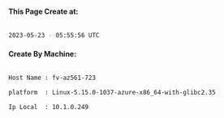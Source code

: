 
   
#### This Page Create at:

```bash

2023-05-23 - 05:55:56 UTC

```

#### Create By Machine:

```bash

Host Name : fv-az561-723

platform  : Linux-5.15.0-1037-azure-x86_64-with-glibc2.35

Ip Local  : 10.1.0.249

```

